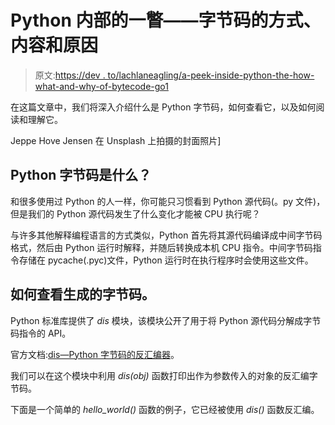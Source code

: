 # Python 内部的一瞥——字节码的方式、内容和原因

> 原文:[https://dev . to/lachlaneagling/a-peek-inside-python-the-how-what-and-why-of-bytecode-go1](https://dev.to/lachlaneagling/a-peek-inside-python-the-how-what-and-why-of-bytecode-go1)

在这篇文章中，我们将深入介绍什么是 Python 字节码，如何查看它，以及如何阅读和理解它。

Jeppe Hove Jensen 在 Unsplash 上拍摄的封面照片]

## Python 字节码是什么？

和很多使用过 Python 的人一样，你可能只习惯看到 Python 源代码(。py 文件)，但是我们的 Python 源代码发生了什么变化才能被 CPU 执行呢？

与许多其他解释编程语言的方式类似，Python 首先将其源代码编译成中间字节码格式，然后由 Python 运行时解释，并随后转换成本机 CPU 指令。中间字节码指令存储在 pycache(.pyc)文件，Python 运行时在执行程序时会使用这些文件。

## [](#how-to-view-the-generated-bytecode)如何查看生成的字节码。

Python 标准库提供了 *dis* 模块，该模块公开了用于将 Python 源代码分解成字节码指令的 API。

官方文档:[dis—Python 字节码的反汇编器](https://docs.python.org/3/library/dis.html)。

我们可以在这个模块中利用 *dis(obj)* 函数打印出作为参数传入的对象的反汇编字节码。

下面是一个简单的 *hello_world()* 函数的例子，它已经被使用 *dis()* 函数反汇编。